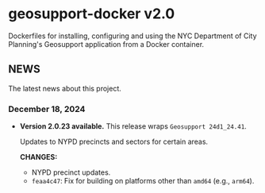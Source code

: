 # geosupport-docker v2.0

Dockerfiles for installing, configuring and using the NYC Department of City Planning's Geosupport application from a Docker container.

## NEWS

The latest news about this project.

### December 18, 2024

* **Version 2.0.23 available.** This release wraps `Geosupport 24d1_24.41`.

  Updates to NYPD precincts and sectors for certain areas.

  **CHANGES:**

  * NYPD precinct updates.
  * `feaa4c47`: Fix for building on platforms other than `amd64` (e.g., `arm64`).
